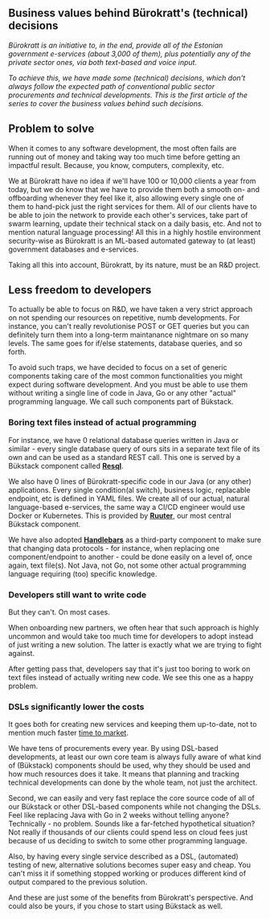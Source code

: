 ## Business values behind Bürokratt's (technical) decisions

_Bürokratt is an initiative to, in the end, provide all of the Estonian government e-services (about 3,000 of them), plus potentially any of the private sector ones, via both text-based and voice input._

_To achieve this, we have made some (technical) decisions, which don't always follow the expected path of conventional public sector procurements and technical developments. This is the first article of the series to cover the business values behind such decisions._



## Problem to solve

When it comes to any software development, the most often fails are running out of money and taking way too much time  before getting an impactful result. Because, you know, computers, complexity, etc.


We at Bürokratt have no idea if we'll have 100 or 10,000 clients a year from today, but we do know that we have to provide them both a smooth on- and offboarding whenever they feel like it, also allowing every single one of them to hand-pick just the right services for them. All of our clients have to be able to join the network to provide each other's services, take part of swarm learning, update their technical stack on a daily basis, etc. And not to mention natural language processing! All this in a highly hostile environment security-wise as Bürokratt is an ML-based automated gateway to (at least) government databases and e-services.

Taking all this into account, Bürokratt, by its nature, must be an R&D project.

## Less freedom to developers

To actually be able to focus on R&D, we have taken a very strict approach on not spending our resources on repetitive, numb developments. For instance, you can't really revolutionise POST or GET queries but you can definitely turn them into a long-term maintanance nightmare on so many levels. The same goes for if/else statements, database queries, and so forth.

To avoid such traps, we have decided to focus on a set of generic components taking care of the most common functionalities you might expect during software development. And you must be able to use them without writing a single line of code in Java, Go or any other "actual" programming language. We call such components part of Bükstack.

### Boring text files instead of actual programming

For instance, we have 0 relational database queries written in Java or similar - every single database query of ours sits in a separate text file of its own and can be used as a standard REST call. This one is served by a Bükstack component called [**Resql**](https://github.com/buerokratt/Resql).

We also have 0 lines of Bürokratt-specific code in our Java (or any other) applications. Every single condition(al switch), business logic, replacable endpoint, etc is defined in YAML files. We create all of our actual, natural language-based e-services, the same way a CI/CD engineer would use Docker or Kubernetes. This is provided by [**Ruuter**](https://github.com/buerokratt/Ruuter), our most central Bükstack component.

We have also adopted [**Handlebars**](https://handlebarsjs.com/) as a third-party component to make sure that changing data protocols - for instance, when replacing one component/endpoint to another - could be done easily on a level of, once again, text file(s). Not Java, not Go, not some other actual programming language requiring (too) specific knowledge.


### Developers still want to write code

But they can't. On most cases.

When onboarding new partners, we often hear that such approach is highly uncommon and would take too much time for developers to adopt instead of just writing a new solution. The latter is exactly what we are trying to fight against.

After getting pass that, developers say that it's just too boring to work on text files instead of actually writing new code. We see this one as a happy problem.


### DSLs significantly lower the costs

It goes both for creating new services and keeping them up-to-date, not to mention much faster [time to market](https://en.wikipedia.org/wiki/Time_to_market).

We have tens of procurements every year. By using DSL-based developments, at least our own core team is always fully aware of what kind of (Bükstack) components should be used, why they should be used and how much resources does it take. It means that planning and tracking technical developments can done by the whole team, not just the architect.

Second, we can easily and very fast replace the core source code of all of our Bükstack or other DSL-based components while not changing the DSLs. Feel like replacing Java with Go in 2 weeks without telling anyone? Technically - no problem. Sounds like a far-fetched hypothetical situation? Not really if thousands of our clients could spend less on cloud fees just because of us deciding to switch to some other programming language.

Also, by having every single service described as a DSL, (automated) testing of new, alternative solutions becomes super easy and cheap. You can't miss it if something stopped working or produces different kind of output compared to the previous solution.

And these are just some of the benefits from Bürokratt's perspective. And could also be yours, if you chose to start using Bükstack as well.
